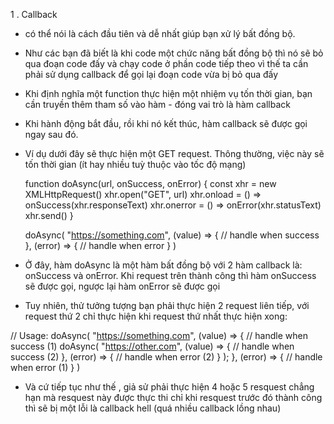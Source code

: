 1 . Callback 

- có thể nói là cách đầu tiên và dễ nhất giúp bạn xử lý bất đồng bộ.

- Như các bạn đã biết là khi code một chức năng bất đồng bộ thì nó sẽ bỏ qua đoạn code đấy  và chạy code ở phần code tiếp theo vì thế ta cần phải sử dụng callback để gọi lại đoạn code vừa bị bỏ qua đấy

- Khi định nghĩa một function thực hiện một nhiệm vụ tốn thời gian, bạn cần truyền thêm tham số vào hàm - đóng vai trò là hàm callback

- Khi hành động bắt đầu, rồi khi nó kết thúc, hàm callback sẽ được gọi ngay sau đó.

- Ví dụ dưới đây sẽ thực hiện một GET request. Thông thường, việc này sẽ tốn thời gian (ít hay nhiều tuỳ thuộc vào tốc độ mạng)

    function doAsync(url, onSuccess, onError) {
    const xhr = new XMLHttpRequest()
    xhr.open("GET", url)
    xhr.onload = () => onSuccess(xhr.responseText)
    xhr.onerror = () => onError(xhr.statusText)
    xhr.send()
    }

    doAsync(
    "https://something.com",
    (value) => {
        // handle when success
    },
    (error) => {
       // handle when error
    }
    )

- Ở đây, hàm doAsync là một hàm bất đồng bộ với 2 hàm callback là: onSuccess và onError. Khi request trên thành công thì hàm onSuccess sẽ được gọi, ngược lại hàm onError sẽ được gọi

- Tuy nhiên, thử tưởng tượng bạn phải thực hiện 2 request liên tiếp, với request thứ 2 chỉ thực hiện khi request thứ nhất thực hiện xong:

// Usage:
doAsync(
  "https://something.com",
  (value) => {
    // handle when success (1)
    doAsync(
      "https://other.com",
      (value) => {
        //  handle when success (2)
      },
      (error) => {
        //  handle when error (2)
      }
    );
  },
  (error) => {
    // handle when error (1)
  }
)

+ Và cứ tiếp tục như thế , giả sử phải thực hiện 4 hoặc 5 resquest chẳng hạn mà resquest này được thực thi chỉ khi resquest trước đó thành công thì sẽ bị một lỗi là callback hell (quá nhiều callback lồng nhau)